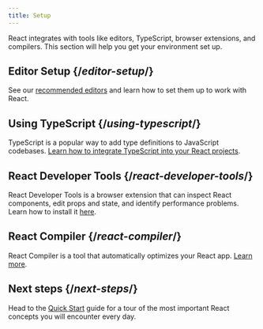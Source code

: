 ```yaml
---
title: Setup
---
```

<Intro>

React integrates with tools like editors, TypeScript, browser extensions, and compilers. This section will help you get your environment set up.

</Intro>

## Editor Setup {/*editor-setup*/}

See our [recommended editors](/learn/editor-setup) and learn how to set them up to work with React.

## Using TypeScript {/*using-typescript*/}

TypeScript is a popular way to add type definitions to JavaScript codebases. [Learn how to integrate TypeScript into your React projects](/learn/typescript).

## React Developer Tools {/*react-developer-tools*/}

React Developer Tools is a browser extension that can inspect React components, edit props and state, and identify performance problems. Learn how to install it [here](learn/react-developer-tools).

## React Compiler {/*react-compiler*/}

React Compiler is a tool that automatically optimizes your React app. [Learn more](/learn/react-compiler).

## Next steps {/*next-steps*/}

Head to the [Quick Start](/learn) guide for a tour of the most important React concepts you will encounter every day.
